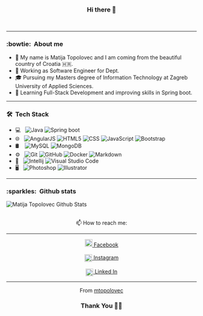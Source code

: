 <div align="center">
  <h3>Hi there 👋</h3>
  <br>
</div>

---

<h3> :bowtie: &nbsp;About me</h3>

- :man: My name is Matija Topolovec and I am coming from the beautiful country of Croatia 🇭🇷.
- :briefcase: Working as Software Engineer for Dept.
- :mortar_board: Pursuing my Masters degree of Information Technology at Zagreb University of Applied Sciences.
- :book: Learning Full-Stack Development and improving skills in Spring boot.

---

<h3> 🛠 &nbsp;Tech Stack</h3>

- 💻 &nbsp;
  ![Java](https://img.shields.io/badge/-Java-333333?style=flat&logo=Java&logoColor=007396)
  ![Spring boot](https://img.shields.io/badge/-SpringBoot-333333?style=flat&logo=springboot)
- 🌐 &nbsp;
  ![AngularJS](https://img.shields.io/badge/-AngularJS-333333?style=flat&logo=angularjs)
  ![HTML5](https://img.shields.io/badge/-HTML5-333333?style=flat&logo=HTML5)
  ![CSS](https://img.shields.io/badge/-CSS-333333?style=flat&logo=CSS3&logoColor=1572B6)
  ![JavaScript](https://img.shields.io/badge/-JavaScript-333333?style=flat&logo=javascript)
  ![Bootstrap](https://img.shields.io/badge/-Bootstrap-333333?style=flat&logo=bootstrap&logoColor=563D7C)
- 🛢 &nbsp;&nbsp;
  ![MySQL](https://img.shields.io/badge/-MySQL-333333?style=flat&logo=mysql)
  ![MongoDB](https://img.shields.io/badge/-MongoDB-333333?style=flat&logo=mongodb)
- ⚙️ &nbsp;
  ![Git](https://img.shields.io/badge/-Git-333333?style=flat&logo=git)
  ![GitHub](https://img.shields.io/badge/-GitHub-333333?style=flat&logo=github)
  ![Docker](https://img.shields.io/badge/-Docker-333333?style=flat&logo=docker)
  ![Markdown](https://img.shields.io/badge/-Markdown-333333?style=flat&logo=markdown)
- 🔧 &nbsp;
  ![Intellij](https://img.shields.io/badge/-Intellijidea-333333?style=flat&logo=intellijidea)
  ![Visual Studio Code](https://img.shields.io/badge/-Visual%20Studio%20Code-333333?style=flat&logo=visual-studio-code&logoColor=007ACC)
- 🖥 &nbsp;
  ![Photoshop](https://img.shields.io/badge/-Photoshop-333333?style=flat&logo=adobe-photoshop)
  ![Illustrator](https://img.shields.io/badge/-Illustrator-333333?style=flat&logo=adobe-illustrator)

---

<h3> :sparkles: &nbsp;Github stats</h3>

![Matija Topolovec Github Stats](https://github-readme-stats.vercel.app/api?username=mtopolovec&show_icons=true&title_color=58a6ff&icon_color=58a6ff&text_color=9f9f9f&bg_color=151515)

<br /> 

<div align="center">
📫 How to reach me:
</div>

---

<div align="center">
    <a href = "https://www.facebook.com/topolovec.matija"> 
      <div>
        <img src = "https://www.logo.wine/a/logo/Facebook/Facebook-f_Logo-Blue-Logo.wine.svg" height= 20px width = 20px align="center-left"> Facebook 
      </div>
    </a>&nbsp;&nbsp;
    <a href = "https://www.instagram.com/matija_topolovec">
      <div>
        <img src = "https://www.logo.wine/a/logo/Instagram/Instagram-Logo.wine.svg" height= 20px width = 20px align="center"> Instagram 
      </div>
    </a>&nbsp;&nbsp;
    <a href = "https://www.linkedin.com/in/matija-topolovec">
      <div>
        <img src = "https://www.logo.wine/a/logo/LinkedIn/LinkedIn-Icon-Logo.wine.svg" height= 20px width = 20px align="center"> Linked In 
      </div>
    </a>
</div>

---

<div align="center">
  From <a href = "https://github.com/mtopolovec">mtopolovec</a>
  <h3>Thank You 🙏🏼</h3>
</div>

<!--
**mtopolovec/mtopolovec** is a ✨ _special_ ✨ repository because its `README.md` (this file) appears on your GitHub profile.

Here are some ideas to get you started:

- 🔭 I’m currently working on ...
- 🌱 I’m currently learning ...
- 👯 I’m looking to collaborate on ...
- 🤔 I’m looking for help with ...
- 💬 Ask me about ...
- 📫 How to reach me: ...
- 😄 Pronouns: ...
- ⚡ Fun fact: ...
-->
